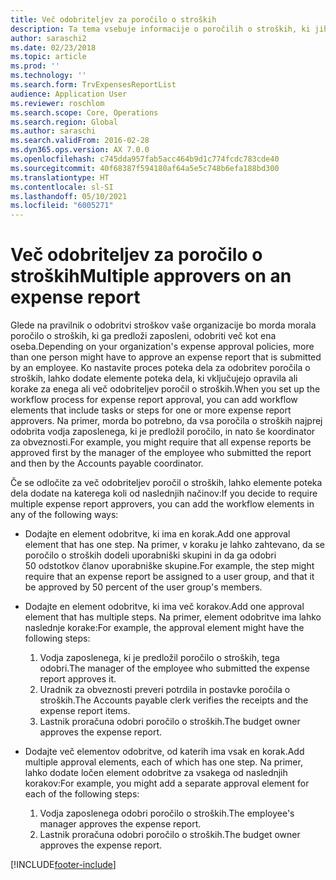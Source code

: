 ```yaml
---
title: Več odobriteljev za poročilo o stroških
description: Ta tema vsebuje informacije o poročilih o stroških, ki jih mora odobriti več oseb.
author: saraschi2
ms.date: 02/23/2018
ms.topic: article
ms.prod: ''
ms.technology: ''
ms.search.form: TrvExpensesReportList
audience: Application User
ms.reviewer: roschlom
ms.search.scope: Core, Operations
ms.search.region: Global
ms.author: saraschi
ms.search.validFrom: 2016-02-28
ms.dyn365.ops.version: AX 7.0.0
ms.openlocfilehash: c745dda957fab5acc464b9d1c774fcdc783cde40
ms.sourcegitcommit: 40f68387f594180af64a5e5c748b6efa188bd300
ms.translationtype: HT
ms.contentlocale: sl-SI
ms.lasthandoff: 05/10/2021
ms.locfileid: "6005271"
---
```

# <a name="multiple-approvers-on-an-expense-report"></a><span data-ttu-id="dd49c-103">Več odobriteljev za poročilo o stroških</span><span class="sxs-lookup"><span data-stu-id="dd49c-103">Multiple approvers on an expense report</span></span>

<span data-ttu-id="dd49c-104">Glede na pravilnik o odobritvi stroškov vaše organizacije bo morda morala poročilo o stroških, ki ga predloži zaposleni, odobriti več kot ena oseba.</span><span class="sxs-lookup"><span data-stu-id="dd49c-104">Depending on your organization's expense approval policies, more than one person might have to approve an expense report that is submitted by an employee.</span></span> <span data-ttu-id="dd49c-105">Ko nastavite proces poteka dela za odobritev poročila o stroških, lahko dodate elemente poteka dela, ki vključujejo opravila ali korake za enega ali več odobriteljev poročil o stroških.</span><span class="sxs-lookup"><span data-stu-id="dd49c-105">When you set up the workflow process for expense report approval, you can add workflow elements that include tasks or steps for one or more expense report approvers.</span></span> <span data-ttu-id="dd49c-106">Na primer, morda bo potrebno, da vsa poročila o stroških najprej odobrita vodja zaposlenega, ki je predložil poročilo, in nato še koordinator za obveznosti.</span><span class="sxs-lookup"><span data-stu-id="dd49c-106">For example, you might require that all expense reports be approved first by the manager of the employee who submitted the report and then by the Accounts payable coordinator.</span></span>

<span data-ttu-id="dd49c-107">Če se odločite za več odobriteljev poročil o stroških, lahko elemente poteka dela dodate na katerega koli od naslednjih načinov:</span><span class="sxs-lookup"><span data-stu-id="dd49c-107">If you decide to require multiple expense report approvers, you can add the workflow elements in any of the following ways:</span></span>

- <span data-ttu-id="dd49c-108">Dodajte en element odobritve, ki ima en korak.</span><span class="sxs-lookup"><span data-stu-id="dd49c-108">Add one approval element that has one step.</span></span> <span data-ttu-id="dd49c-109">Na primer, v koraku je lahko zahtevano, da se poročilo o stroških dodeli uporabniški skupini in da ga odobri 50 odstotkov članov uporabniške skupine.</span><span class="sxs-lookup"><span data-stu-id="dd49c-109">For example, the step might require that an expense report be assigned to a user group, and that it be approved by 50 percent of the user group's members.</span></span>
- <span data-ttu-id="dd49c-110">Dodajte en element odobritve, ki ima več korakov.</span><span class="sxs-lookup"><span data-stu-id="dd49c-110">Add one approval element that has multiple steps.</span></span> <span data-ttu-id="dd49c-111">Na primer, element odobritve ima lahko naslednje korake:</span><span class="sxs-lookup"><span data-stu-id="dd49c-111">For example, the approval element might have the following steps:</span></span>

    1. <span data-ttu-id="dd49c-112">Vodja zaposlenega, ki je predložil poročilo o stroških, tega odobri.</span><span class="sxs-lookup"><span data-stu-id="dd49c-112">The manager of the employee who submitted the expense report approves it.</span></span>
    2. <span data-ttu-id="dd49c-113">Uradnik za obveznosti preveri potrdila in postavke poročila o stroških.</span><span class="sxs-lookup"><span data-stu-id="dd49c-113">The Accounts payable clerk verifies the receipts and the expense report items.</span></span>
    3. <span data-ttu-id="dd49c-114">Lastnik proračuna odobri poročilo o stroških.</span><span class="sxs-lookup"><span data-stu-id="dd49c-114">The budget owner approves the expense report.</span></span>

- <span data-ttu-id="dd49c-115">Dodajte več elementov odobritve, od katerih ima vsak en korak.</span><span class="sxs-lookup"><span data-stu-id="dd49c-115">Add multiple approval elements, each of which has one step.</span></span> <span data-ttu-id="dd49c-116">Na primer, lahko dodate ločen element odobritve za vsakega od naslednjih korakov:</span><span class="sxs-lookup"><span data-stu-id="dd49c-116">For example, you might add a separate approval element for each of the following steps:</span></span>

    1. <span data-ttu-id="dd49c-117">Vodja zaposlenega odobri poročilo o stroških.</span><span class="sxs-lookup"><span data-stu-id="dd49c-117">The employee's manager approves the expense report.</span></span>
    2. <span data-ttu-id="dd49c-118">Lastnik proračuna odobri poročilo o stroških.</span><span class="sxs-lookup"><span data-stu-id="dd49c-118">The budget owner approves the expense report.</span></span>


[!INCLUDE[footer-include](../includes/footer-banner.md)]